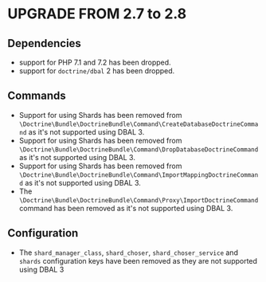 UPGRADE FROM 2.7 to 2.8
=======================

Dependencies
-------
 * support for PHP 7.1 and 7.2 has been dropped. 
 * support for `doctrine/dbal` 2 has been dropped. 

Commands
--------
 * Support for using Shards has been removed from `\Doctrine\Bundle\DoctrineBundle\Command\CreateDatabaseDoctrineCommand` as it's not supported using DBAL 3.
 * Support for using Shards has been removed from `\Doctrine\Bundle\DoctrineBundle\Command\DropDatabaseDoctrineCommand` as it's not supported using DBAL 3.
 * Support for using Shards has been removed from `\Doctrine\Bundle\DoctrineBundle\Command\ImportMappingDoctrineCommand` as it's not supported using DBAL 3.
 * The `\Doctrine\Bundle\DoctrineBundle\Command\Proxy\ImportDoctrineCommand` command has been removed as it's not supported using DBAL 3.

Configuration
--------
 * The `shard_manager_class`, `shard_choser`, `shard_choser_service` and `shards` configuration keys have been removed as they are not supported using DBAL 3
